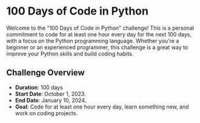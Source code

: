 # 100 Days of Code in Python

Welcome to the "100 Days of Code in Python" challenge! This is a personal commitment to code for at least one hour every day for the next 100 days,
with a focus on the Python programming language. Whether you're a beginner or an experienced programmer, 
this challenge is a great way to improve your Python skills and build coding habits.

## Challenge Overview

- **Duration**: 100 days
- **Start Date**: October 1, 2023.
- **End Date**: January 10, 2024.
- **Goal**: Code for at least one hour every day, learn something new, and work on coding projects.
